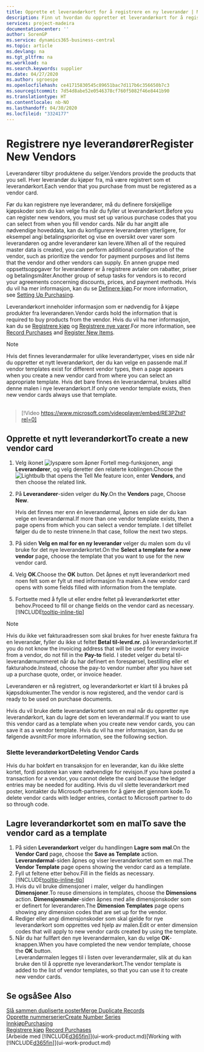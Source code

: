 ```yaml
---
title: Opprette et leverandørkort for å registrere en ny leverandør | Microsoft-dokumentasjon
description: Finn ut hvordan du oppretter et leverandørkort for å registrere en ny leverandør.
services: project-madeira
documentationcenter: ''
author: SorenGP
ms.service: dynamics365-business-central
ms.topic: article
ms.devlang: na
ms.tgt_pltfrm: na
ms.workload: na
ms.search.keywords: supplier
ms.date: 04/27/2020
ms.author: sgroespe
ms.openlocfilehash: ce41715830545c89651bac7d117b6c356650b7c3
ms.sourcegitcommit: 7d54d8abe52e0546378cf760f5082f46e8441b90
ms.translationtype: HT
ms.contentlocale: nb-NO
ms.lasthandoff: 04/30/2020
ms.locfileid: "3324177"
---
```

# <a name="register-new-vendors"></a><span data-ttu-id="f674a-103">Registrere nye leverandører</span><span class="sxs-lookup"><span data-stu-id="f674a-103">Register New Vendors</span></span>
<span data-ttu-id="f674a-104">Leverandører tilbyr produktene du selger.</span><span class="sxs-lookup"><span data-stu-id="f674a-104">Vendors provide the products that you sell.</span></span> <span data-ttu-id="f674a-105">Hver leverandør du kjøper fra, må være registrert som et leverandørkort.</span><span class="sxs-lookup"><span data-stu-id="f674a-105">Each vendor that you purchase from must be registered as a vendor card.</span></span>

<span data-ttu-id="f674a-106">Før du kan registrere nye leverandører, må du definere forskjellige kjøpskoder som du kan velge fra når du fyller ut leverandørkort.</span><span class="sxs-lookup"><span data-stu-id="f674a-106">Before you can register new vendors, you must set up various purchase codes that you can select from when you fill vendor cards.</span></span> <span data-ttu-id="f674a-107">Når du har angitt alle nødvendige hoveddata, kan du konfigurere leverandøren ytterligere, for eksempel angi betalingsprioritet og vise en oversikt over varer som leverandøren og andre leverandører kan levere.</span><span class="sxs-lookup"><span data-stu-id="f674a-107">When all of the required master data is created, you can perform additional configuration of the vendor, such as prioritize the vendor for payment purposes and list items that the vendor and other vendors can supply.</span></span> <span data-ttu-id="f674a-108">En annen gruppe med oppsettsoppgaver for leverandører er å registrere avtaler om rabatter, priser og betalingsmåter.</span><span class="sxs-lookup"><span data-stu-id="f674a-108">Another group of setup tasks for vendors is to record your agreements concerning discounts, prices, and payment methods.</span></span> <span data-ttu-id="f674a-109">Hvis du vil ha mer informasjon, kan du se [Definere kjøp](purchasing-setup-purchasing.md).</span><span class="sxs-lookup"><span data-stu-id="f674a-109">For more information, see [Setting Up Purchasing](purchasing-setup-purchasing.md).</span></span>

<span data-ttu-id="f674a-110">Leverandørkort inneholder informasjon som er nødvendig for å kjøpe produkter fra leverandøren.</span><span class="sxs-lookup"><span data-stu-id="f674a-110">Vendor cards hold the information that is required to buy products from the vendor.</span></span> <span data-ttu-id="f674a-111">Hvis du vil ha mer informasjon, kan du se [Registrere kjøp](purchasing-how-record-purchases.md) og [Registrere nye varer](inventory-how-register-new-items.md).</span><span class="sxs-lookup"><span data-stu-id="f674a-111">For more information, see [Record Purchases](purchasing-how-record-purchases.md) and [Register New Items](inventory-how-register-new-items.md).</span></span>

> [!NOTE]  
>   <span data-ttu-id="f674a-112">Hvis det finnes leverandørmaler for ulike leverandørtyper, vises en side når du oppretter et nytt leverandørkort, der du kan velge en passende mal.</span><span class="sxs-lookup"><span data-stu-id="f674a-112">If vendor templates exist for different vendor types, then a page appears when you create a new vendor card from where you can select an appropriate template.</span></span> <span data-ttu-id="f674a-113">Hvis det bare finnes én leverandørmal, brukes alltid denne malen i nye leverandørkort.</span><span class="sxs-lookup"><span data-stu-id="f674a-113">If only one vendor template exists, then new vendor cards always use that template.</span></span>
<br><br>  

> [!Video https://www.microsoft.com/videoplayer/embed/RE3PZtd?rel=0]

## <a name="to-create-a-new-vendor-card"></a><span data-ttu-id="f674a-114">Opprette et nytt leverandørkort</span><span class="sxs-lookup"><span data-stu-id="f674a-114">To create a new vendor card</span></span>
1. <span data-ttu-id="f674a-115">Velg ikonet ![lyspære som åpner Fortell meg-funksjonen](media/ui-search/search_small.png "Fortell hva du vil gjøre"), angi **Leverandører**, og velg deretter den relaterte koblingen.</span><span class="sxs-lookup"><span data-stu-id="f674a-115">Choose the ![Lightbulb that opens the Tell Me feature](media/ui-search/search_small.png "Tell me what you want to do") icon, enter **Vendors**, and then choose the related link.</span></span>  
2. <span data-ttu-id="f674a-116">På **Leverandører**-siden velger du **Ny**.</span><span class="sxs-lookup"><span data-stu-id="f674a-116">On the **Vendors** page, Choose **New**.</span></span>

    <span data-ttu-id="f674a-117">Hvis det finnes mer enn én leverandørmal, åpnes en side der du kan velge en leverandørmal.</span><span class="sxs-lookup"><span data-stu-id="f674a-117">If more than one vendor template exists, then a page opens from which you can select a vendor template.</span></span> <span data-ttu-id="f674a-118">I det tilfellet følger du de to neste trinnene.</span><span class="sxs-lookup"><span data-stu-id="f674a-118">In that case, follow the next two steps.</span></span>
3. <span data-ttu-id="f674a-119">På siden **Velg en mal for en ny leverandør** velger du malen som du vil bruke for det nye leverandørkortet.</span><span class="sxs-lookup"><span data-stu-id="f674a-119">On the **Select a template for a new vendor** page, choose the template that you want to use for the new vendor card.</span></span>
4. <span data-ttu-id="f674a-120">Velg **OK**.</span><span class="sxs-lookup"><span data-stu-id="f674a-120">Choose the **OK** button.</span></span> <span data-ttu-id="f674a-121">Det åpnes et nytt leverandørkort med noen felt som er fylt ut med informasjon fra malen.</span><span class="sxs-lookup"><span data-stu-id="f674a-121">A new vendor card opens with some fields filled with information from the template.</span></span>
5. <span data-ttu-id="f674a-122">Fortsette med å fylle ut eller endre feltet på leverandørkortet etter behov.</span><span class="sxs-lookup"><span data-stu-id="f674a-122">Proceed to fill or change fields on the vendor card as necessary.</span></span> [!INCLUDE[tooltip-inline-tip](includes/tooltip-inline-tip_md.md)]

> [!NOTE]  
>   <span data-ttu-id="f674a-123">Hvis du ikke vet fakturaadressen som skal brukes for hver eneste faktura fra en leverandør, fyller du ikke ut feltet **Betal til-levrd.nr.** på leverandørkortet.</span><span class="sxs-lookup"><span data-stu-id="f674a-123">If you do not know the invoicing address that will be used for every invoice from a vendor, do not fill in the **Pay-to** field.</span></span> <span data-ttu-id="f674a-124">I stedet velger du betal til-leverandørnummeret når du har definert en forespørsel, bestilling eller et fakturahode.</span><span class="sxs-lookup"><span data-stu-id="f674a-124">Instead, choose the pay-to vendor number after you have set up a purchase quote, order, or invoice header.</span></span>

<span data-ttu-id="f674a-125">Leverandøren er nå registrert, og leverandørkortet er klart til å brukes på kjøpsdokumenter.</span><span class="sxs-lookup"><span data-stu-id="f674a-125">The vendor is now registered, and the vendor card is ready to be used on purchase documents.</span></span>

<span data-ttu-id="f674a-126">Hvis du vil bruke dette leverandørkortet som en mal når du oppretter nye leverandørkort, kan du lagre det som en leverandørmal.</span><span class="sxs-lookup"><span data-stu-id="f674a-126">If you want to use this vendor card as a template when you create new vendor cards, you can save it as a vendor template.</span></span> <span data-ttu-id="f674a-127">Hvis du vil ha mer informasjon, kan du se følgende avsnitt:</span><span class="sxs-lookup"><span data-stu-id="f674a-127">For more information, see the following section.</span></span>

### <a name="deleting-vendor-cards"></a><span data-ttu-id="f674a-128">Slette leverandørkort</span><span class="sxs-lookup"><span data-stu-id="f674a-128">Deleting Vendor Cards</span></span>
<span data-ttu-id="f674a-129">Hvis du har bokført en transaksjon for en leverandør, kan du ikke slette kortet, fordi postene kan være nødvendige for revisjon.</span><span class="sxs-lookup"><span data-stu-id="f674a-129">If you have posted a transaction for a vendor, you cannot delete the card because the ledger entries may be needed for auditing.</span></span> <span data-ttu-id="f674a-130">Hvis du vil slette leverandørkort med poster, kontakter du Microsoft-partneren for å gjøre det gjennom kode.</span><span class="sxs-lookup"><span data-stu-id="f674a-130">To delete vendor cards with ledger entries, contact to Microsoft partner to do so through code.</span></span>

## <a name="to-save-the-vendor-card-as-a-template"></a><span data-ttu-id="f674a-131">Lagre leverandørkortet som en mal</span><span class="sxs-lookup"><span data-stu-id="f674a-131">To save the vendor card as a template</span></span>
1. <span data-ttu-id="f674a-132">På siden **Leverandørkort** velger du handlingen **Lagre som mal**.</span><span class="sxs-lookup"><span data-stu-id="f674a-132">On the **Vendor Card** page, choose the **Save as Template** action.</span></span> <span data-ttu-id="f674a-133">**Leverandørmal**-siden åpnes og viser leverandørkortet som en mal.</span><span class="sxs-lookup"><span data-stu-id="f674a-133">The **Vendor Template** page opens showing the vendor card as a template.</span></span>
2. <span data-ttu-id="f674a-134">Fyll ut feltene etter behov.</span><span class="sxs-lookup"><span data-stu-id="f674a-134">Fill in the fields as necessary.</span></span> [!INCLUDE[tooltip-inline-tip](includes/tooltip-inline-tip_md.md)]
3. <span data-ttu-id="f674a-135">Hvis du vil bruke dimensjoner i maler, velger du handlingen **Dimensjoner**.</span><span class="sxs-lookup"><span data-stu-id="f674a-135">To reuse dimensions in templates, choose the **Dimensions** action.</span></span> <span data-ttu-id="f674a-136">**Dimensjonsmaler**-siden åpnes med alle dimensjonskoder som er definert for leverandøren.</span><span class="sxs-lookup"><span data-stu-id="f674a-136">The **Dimension Templates** page opens showing any dimension codes that are set up for the vendor.</span></span>
4. <span data-ttu-id="f674a-137">Rediger eller angi dimensjonskoder som skal gjelde for nye leverandørkort som opprettes ved hjelp av malen.</span><span class="sxs-lookup"><span data-stu-id="f674a-137">Edit or enter dimension codes that will apply to new vendor cards created by using the template.</span></span>
5. <span data-ttu-id="f674a-138">Når du har fullført den nye leverandørmalen, kan du velge **OK**-knappen.</span><span class="sxs-lookup"><span data-stu-id="f674a-138">When you have completed the new vendor template, choose the **OK** button.</span></span>  
   <span data-ttu-id="f674a-139">Leverandørmalen legges til i listen over leverandørmaler, slik at du kan bruke den til å opprette nye leverandørkort.</span><span class="sxs-lookup"><span data-stu-id="f674a-139">The vendor template is added to the list of vendor templates, so that you can use it to create new vendor cards.</span></span>

## <a name="see-also"></a><span data-ttu-id="f674a-140">Se også</span><span class="sxs-lookup"><span data-stu-id="f674a-140">See Also</span></span>
[<span data-ttu-id="f674a-141">Slå sammen dupliserte poster</span><span class="sxs-lookup"><span data-stu-id="f674a-141">Merge Duplicate Records</span></span>](sales-how-merge-duplicate-records.md)  
[<span data-ttu-id="f674a-142">Opprette nummerserier</span><span class="sxs-lookup"><span data-stu-id="f674a-142">Create Number Series</span></span>](ui-create-number-series.md)  
[<span data-ttu-id="f674a-143">Innkjøp</span><span class="sxs-lookup"><span data-stu-id="f674a-143">Purchasing</span></span>](purchasing-manage-purchasing.md)  
<span data-ttu-id="f674a-144">[Registrere kjøp](purchasing-how-record-purchases.md) </span><span class="sxs-lookup"><span data-stu-id="f674a-144">[Record Purchases](purchasing-how-record-purchases.md) </span></span>  
<span data-ttu-id="f674a-145">[Arbeide med [!INCLUDE[d365fin](includes/d365fin_md.md)]](ui-work-product.md)</span><span class="sxs-lookup"><span data-stu-id="f674a-145">[Working with [!INCLUDE[d365fin](includes/d365fin_md.md)]](ui-work-product.md)</span></span>  
